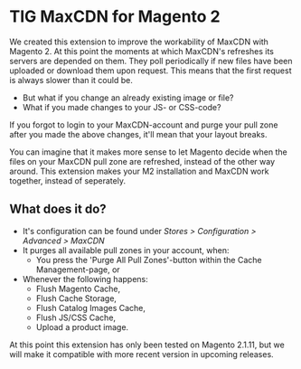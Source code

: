 # TIG MaxCDN for Magento 2

We created this extension to improve the workability of MaxCDN with Magento 2. At this point the moments at which MaxCDN's refreshes its
servers are depended on them. They poll periodically if new files have been uploaded or download them upon request. This means that the
first request is always slower than it could be.

* But what if you change an already existing image or file?
* What if you made changes to your JS- or CSS-code?

If you forgot to login to your MaxCDN-account and purge your pull zone after you made the above changes, it'll mean that your layout 
breaks.

You can imagine that it makes more sense to let Magento decide when the files on your MaxCDN pull zone are refreshed, instead of the 
other way around. This extension makes your M2 installation and MaxCDN work together, instead of seperately.

## What does it do?
* It's configuration can be found under _Stores > Configuration > Advanced > MaxCDN_
* It purges all available pull zones in your account, when:
  * You press the 'Purge All Pull Zones'-button within the Cache Management-page, or
* Whenever the following happens:
  * Flush Magento Cache,
  * Flush Cache Storage,
  * Flush Catalog Images Cache,
  * Flush JS/CSS Cache,
  * Upload a product image.

At this point this extension has only been tested on Magento 2.1.11, but we will make it compatible with more recent version in upcoming
releases.
